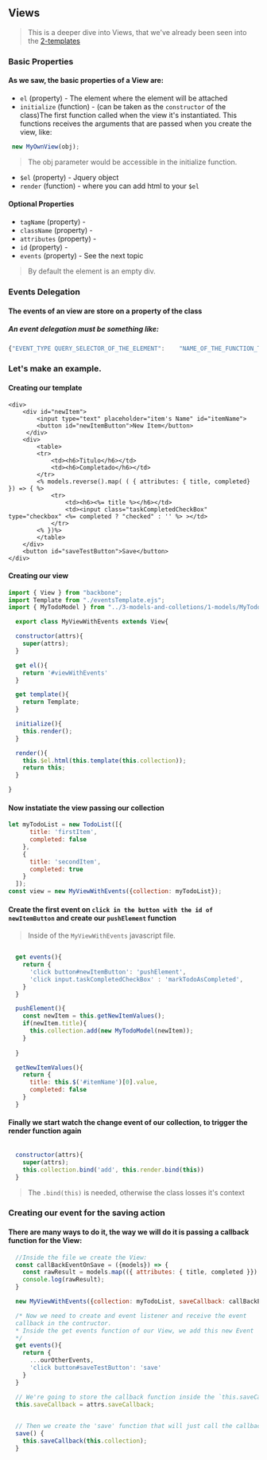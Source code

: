 ## Views
> This is a deeper dive into Views, that we've already been seen into the [2-templates](helpers/2-templates)

### Basic Properties

#### As we saw, the basic properties of a View are:
 * `el` (property) - The element where the element will be attached
 * `initialize` (function) - (can be taken as the `constructor` of the class)The first function called when the view it's instantiated. This functions receives  the arguments that are passed when you create the view, like:
 ```javascript
  new MyOwnView(obj);
 ```
 > The obj parameter would be accessible in the initialize function.

 * `$el` (property) - Jquery object
 * `render` (function) - where you can add html to your `$el`
#### Optional Properties
 * `tagName` (property) -
 * `className` (property) -
 * `attributes` (property) -
 * `id` (property) -
 * `events` (property) - See the next topic
 > By default the element is an empty div.

### Events Delegation

#### The events of an view are store on a property of the class
##### An event delegation must be something like:
```javascript 
{"EVENT_TYPE QUERY_SELECTOR_OF_THE_ELEMENT":    "NAME_OF_THE_FUNCTION_TO_BE_INVOLKED" } 
```

### Let's make an example.

#### Creating our template
```ejs
<div>
    <div id="newItem">
        <input type="text" placeholder="item's Name" id="itemName">
        <button id="newItemButton">New Item</button>
     </div>
    <div>
        <table>
        <tr>
            <td><h6>Titulo</h6></td>
            <td><h6>Completado</h6></td>
        </tr>
        <% models.reverse().map( ( { attributes: { title, completed} }) => { %>
            <tr>
                <td><h6><%= title %></h6></td>
                <td><input class="taskCompletedCheckBox" type="checkbox" <%= completed ? "checked" : '' %> ></td>
            </tr>
        <% })%>
        </table>
    </div>
    <button id="saveTestButton">Save</button>
</div>
```
#### Creating our view

```javascript
import { View } from "backbone";
import Template from "./eventsTemplate.ejs";
import { MyTodoModel } from "../3-models-and-colletions/1-models/MyTodoModel";

  export class MyViewWithEvents extends View{

  constructor(attrs){
    super(attrs);
  }

  get el(){
    return '#viewWithEvents'
  }

  get template(){
    return Template;
  }

  initialize(){
    this.render();
  }

  render(){
    this.$el.html(this.template(this.collection));
    return this;
  }

}

```
#### Now instatiate the view passing our collection
```javascript 
let myTodoList = new TodoList([{
      title: 'firstItem',
      completed: false
    },
    {
      title: 'secondItem',
      completed: true
    }
  ]);
const view = new MyViewWithEvents({collection: myTodoList});

```

#### Create the first event on `click in the button with the id of newItemButton` and create our `pushElement` function

> Inside of the `MyViewWithEvents` javascript file.
```javascript

  get events(){
    return {
      'click button#newItemButton': 'pushElement',
      'click input.taskCompletedCheckBox' : 'markTodoAsCompleted',
    }
  }

  pushElement(){
    const newItem = this.getNewItemValues();
    if(newItem.title){
      this.collection.add(new MyTodoModel(newItem));
    }
    
  }

  getNewItemValues(){
    return { 
      title: this.$('#itemName')[0].value,
      completed: false
    }
  }

```
#### Finally we start watch the change event of our collection, to trigger the render function again

```javascript

  constructor(attrs){
    super(attrs);
    this.collection.bind('add', this.render.bind(this))
  }

```
> The `.bind(this)` is needed, otherwise the class losses it's context

### Creating our event for the saving action
#### There are many ways to do it, the way we will do it is passing a callback function for the View:

```javascript
  //Inside the file we create the View:
  const callBackEventOnSave = ({models}) => {
    const rawResult = models.map(({ attributes: { title, completed }}) => ({title,completed}) );
    console.log(rawResult);
  }

  new MyViewWithEvents({collection: myTodoList, saveCallback: callBackEventOnSave});

  /* Now we need to create and event listener and receive the event
  callback in the contructor.
  * Inside the get events function of our View, we add this new Event 'click button#saveTestButton': 'save'. like this:
  */
  get events(){
    return {
      ...ourOtherEvents,
      'click button#saveTestButton': 'save'
    }
  }

  // We're going to store the callback function inside the `this.saveCallback', inside the contructor of the View, add the following line:
  this.saveCallback = attrs.saveCallback;
  

  // Then we create the 'save' function that will just call the callback that we received as parameter:
  save() {
    this.saveCallback(this.collection);
  }

```


 